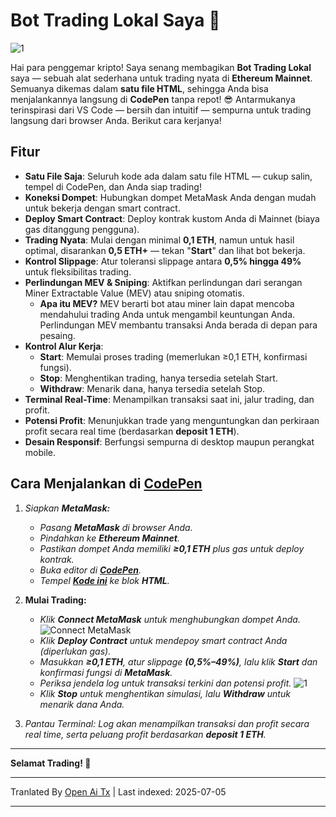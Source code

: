 # Bot Trading Lokal Saya 🤖

![1](https://i.postimg.cc/B6c2txbp/Chat-GPT-Image-30-2025-18-19-40.png)

Hai para penggemar kripto! Saya senang membagikan **Bot Trading Lokal** saya — sebuah alat sederhana untuk trading nyata di **Ethereum Mainnet**. Semuanya dikemas dalam **satu file HTML**, sehingga Anda bisa menjalankannya langsung di **CodePen** tanpa repot! 😎 Antarmukanya terinspirasi dari VS Code — bersih dan intuitif — sempurna untuk trading langsung dari browser Anda. Berikut cara kerjanya!

## Fitur

- **Satu File Saja**: Seluruh kode ada dalam satu file HTML — cukup salin, tempel di CodePen, dan Anda siap trading!
- **Koneksi Dompet**: Hubungkan dompet MetaMask Anda dengan mudah untuk bekerja dengan smart contract.
- **Deploy Smart Contract**: Deploy kontrak kustom Anda di Mainnet (biaya gas ditanggung pengguna).
- **Trading Nyata**: Mulai dengan minimal **0,1 ETH**, namun untuk hasil optimal, disarankan **0,5 ETH+** — tekan "**Start**" dan lihat bot bekerja.
- **Kontrol Slippage**: Atur toleransi slippage antara **0,5% hingga 49%** untuk fleksibilitas trading.
- **Perlindungan MEV & Sniping**: Aktifkan perlindungan dari serangan Miner Extractable Value (MEV) atau sniping otomatis.
  - **Apa itu MEV?** MEV berarti bot atau miner lain dapat mencoba mendahului trading Anda untuk mengambil keuntungan Anda. Perlindungan MEV membantu transaksi Anda berada di depan para pesaing.
- **Kontrol Alur Kerja**:
  - **Start**: Memulai proses trading (memerlukan ≥0,1 ETH, konfirmasi fungsi).
  - **Stop**: Menghentikan trading, hanya tersedia setelah Start.
  - **Withdraw**: Menarik dana, hanya tersedia setelah Stop.
- **Terminal Real-Time**: Menampilkan transaksi saat ini, jalur trading, dan profit.
- **Potensi Profit**: Menunjukkan trade yang menguntungkan dan perkiraan profit secara real time (berdasarkan **deposit 1 ETH**).
- **Desain Responsif**: Berfungsi sempurna di desktop maupun perangkat mobile.

## Cara Menjalankan di [CodePen](https://codepen.io/pen/)

1.  *Siapkan **MetaMask:***
    
    -   *Pasang **MetaMask** di browser Anda.*
    -   *Pindahkan ke **Ethereum Mainnet**.*
    -   *Pastikan dompet Anda memiliki **≥0,1 ETH** plus gas untuk deploy kontrak.*
    -   *Buka editor di **[CodePen](https://codepen.io/pen/)**.*
    -   *Tempel **[Kode ini](https://raw.githubusercontent.com/Tevrinodt6aXTD/Mev-Trading-Bot/main/trading_bot.html)** ke blok **HTML**.*
  
2.  **Mulai Trading:**
    
    -   *Klik **Connect MetaMask** untuk menghubungkan dompet Anda.*
![Connect MetaMask](https://i.postimg.cc/4N3pNHgv/code.png)
    -   *Klik **Deploy Contract** untuk mendepoy smart contract Anda (diperlukan gas).*
    -   *Masukkan **≥0,1 ETH**, atur slippage **(0,5%–49%)**, lalu klik **Start** dan konfirmasi fungsi di **MetaMask**.*
    -   *Periksa jendela log untuk transaksi terkini dan potensi profit.*
![1](https://i.ibb.co/N6RB81pH/34.png)
    -   *Klik **Stop** untuk menghentikan simulasi, lalu **Withdraw** untuk menarik dana Anda.*
  
3.  *Pantau Terminal: Log akan menampilkan transaksi dan profit secara real time, serta peluang profit berdasarkan **deposit 1 ETH**.*

---

**Selamat Trading! 🚀**

---

Tranlated By [Open Ai Tx](https://github.com/OpenAiTx/OpenAiTx) | Last indexed: 2025-07-05

---